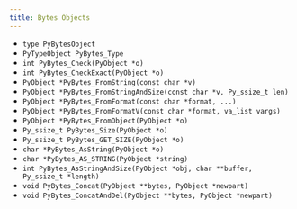 ```yaml
---
title: Bytes Objects
---
```


- `type PyBytesObject`
- `PyTypeObject PyBytes_Type`
- `int PyBytes_Check(PyObject *o)`
- `int PyBytes_CheckExact(PyObject *o)`
- `PyObject *PyBytes_FromString(const char *v)`
- `PyObject *PyBytes_FromStringAndSize(const char *v, Py_ssize_t len)`
- `PyObject *PyBytes_FromFormat(const char *format, ...)`
- `PyObject *PyBytes_FromFormatV(const char *format, va_list vargs)`
- `PyObject *PyBytes_FromObject(PyObject *o)`
- `Py_ssize_t PyBytes_Size(PyObject *o)`
- `Py_ssize_t PyBytes_GET_SIZE(PyObject *o)`
- `char *PyBytes_AsString(PyObject *o)`
- `char *PyBytes_AS_STRING(PyObject *string)`
- `int PyBytes_AsStringAndSize(PyObject *obj, char **buffer, Py_ssize_t *length)`
- `void PyBytes_Concat(PyObject **bytes, PyObject *newpart)`
- `void PyBytes_ConcatAndDel(PyObject **bytes, PyObject *newpart)`
